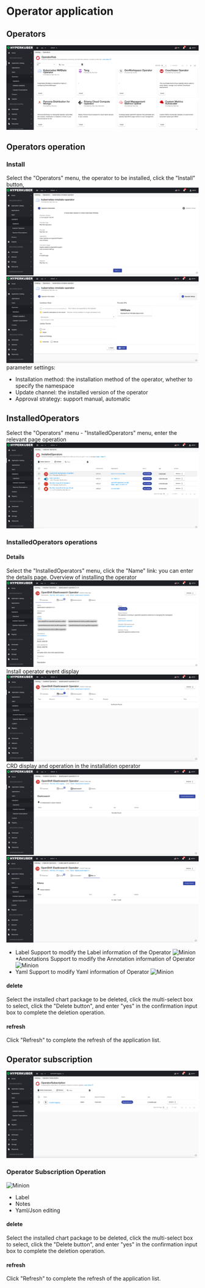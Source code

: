 # Operator application

## Operators
![Minion](../../../assets/images/operator/operator-list-en.jpg)
## Operators operation

### Install
Select the "Operators" menu, the operator to be installed, click the "Install" button,
![Minion](../../../assets/images/operator/operator-create1-en.jpg)
![Minion](../../../assets/images/operator/operator-create2-en.jpg)
parameter settings:
* Installation method: the installation method of the operator, whether to specify the namespace
* Update channel: the installed version of the operator
* Approval strategy: support manual, automatic


## InstalledOperators
Select the "Operators" menu - "InstalledOperators" menu, enter the relevant page operation
![Minion](../../../assets/images/operator/installed-list-en.jpg)
### InstalledOperators operations

#### Details
Select the "InstalledOperators" menu, click the "Name" link: you can enter the details page.
Overview of installing the operator
![Minion](../../../assets/images/operator/installed-info1-en.jpg)
Install operator event display
![Minion](../../../assets/images/operator/installed-info2-en.jpg)
CRD display and operation in the installation operator
![Minion](../../../assets/images/operator/installed-info3-en.jpg)
![Minion](../../../assets/images/operator/installed-info4-en.jpg)
* Label
Support to modify the Label information of the Operator
![Minion](../../../assets/images/operator/info-label-en.jpg)
*Annotations
Support to modify the Annotation information of Operator
![Minion](../../../assets/images/operator/info-annotation-en.jpg)
* Yaml
Support to modify Yaml information of Operator
![Minion](../../../assets/images/operator/info-yaml-en.jpg)

#### delete
Select the installed chart package to be deleted, click the multi-select box to select, click the "Delete button", and enter "yes" in the confirmation input box to complete the deletion operation.
#### refresh
Click "Refresh" to complete the refresh of the application list.



## Operator subscription
![Minion](../../../assets/images/operator/sub-list-en.jpg)
### Operator Subscription Operation
![Minion](../../../assets/images/operator/sub-operation-en.jpg)

* Label
* Notes
* Yaml/Json editing

#### delete
Select the installed chart package to be deleted, click the multi-select box to select, click the "Delete button", and enter "yes" in the confirmation input box to complete the deletion operation.
#### refresh
Click "Refresh" to complete the refresh of the application list.